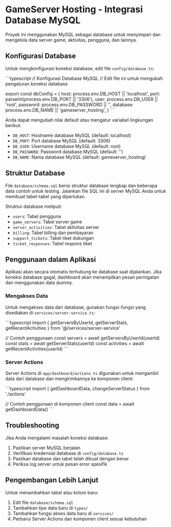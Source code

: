 # GameServer Hosting - Integrasi Database MySQL

Proyek ini menggunakan MySQL sebagai database untuk menyimpan dan mengelola data server game, aktivitas, pengguna, dan lainnya.

## Konfigurasi Database

Untuk mengkonfigurasi koneksi database, edit file `config/database.ts`:

\`\`\`typescript
// Konfigurasi Database MySQL
// Edit file ini untuk mengubah pengaturan koneksi database

export const dbConfig = {
  host: process.env.DB_HOST || 'localhost',
  port: parseInt(process.env.DB_PORT || '3306'),
  user: process.env.DB_USER || 'root',
  password: process.env.DB_PASSWORD || '',
  database: process.env.DB_NAME || 'gameserver_hosting',
}
\`\`\`

Anda dapat mengubah nilai default atau mengatur variabel lingkungan berikut:

- `DB_HOST`: Hostname database MySQL (default: localhost)
- `DB_PORT`: Port database MySQL (default: 3306)
- `DB_USER`: Username database MySQL (default: root)
- `DB_PASSWORD`: Password database MySQL (default: '')
- `DB_NAME`: Nama database MySQL (default: gameserver_hosting)

## Struktur Database

File `database/schema.sql` berisi struktur database lengkap dan beberapa data contoh untuk testing. Jalankan file SQL ini di server MySQL Anda untuk membuat tabel-tabel yang diperlukan.

Struktur database meliputi:

- `users`: Tabel pengguna
- `game_servers`: Tabel server game
- `server_activities`: Tabel aktivitas server
- `billing`: Tabel billing dan pembayaran
- `support_tickets`: Tabel tiket dukungan
- `ticket_responses`: Tabel respons tiket

## Penggunaan dalam Aplikasi

Aplikasi akan secara otomatis terhubung ke database saat dijalankan. Jika koneksi database gagal, dashboard akan menampilkan pesan peringatan dan menggunakan data dummy.

### Mengakses Data

Untuk mengakses data dari database, gunakan fungsi-fungsi yang disediakan di `services/server-service.ts`:

\`\`\`typescript
import { getServersByUserId, getServerStats, getRecentActivities } from '@/services/server-service'

// Contoh penggunaan
const servers = await getServersByUserId(userId)
const stats = await getServerStats(userId)
const activities = await getRecentActivities(userId)
\`\`\`

### Server Actions

Server Actions di `app/dashboard/actions.ts` digunakan untuk mengambil data dari database dan mengirimkannya ke komponen client:

\`\`\`typescript
import { getDashboardData, changeServerStatus } from './actions'

// Contoh penggunaan di komponen client
const data = await getDashboardData()
\`\`\`

## Troubleshooting

Jika Anda mengalami masalah koneksi database:

1. Pastikan server MySQL berjalan
2. Verifikasi kredensial database di `config/database.ts`
3. Pastikan database dan tabel telah dibuat dengan benar
4. Periksa log server untuk pesan error spesifik

## Pengembangan Lebih Lanjut

Untuk menambahkan tabel atau kolom baru:

1. Edit file `database/schema.sql`
2. Tambahkan tipe data baru di `types/`
3. Tambahkan fungsi akses data baru di `services/`
4. Perbarui Server Actions dan komponen client sesuai kebutuhan
